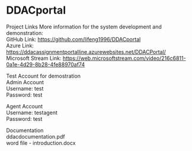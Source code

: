 # DDACportal

Project Links
More information for the system development and demonstration:<br>
GitHub Link: https://github.com/lifeng1996/DDACportal<br>
Azure Link: https://ddacassignmentportalline.azurewebsites.net/DDACPortal/<br>
Microsoft Stream Link: https://web.microsoftstream.com/video/216c6811-0a1e-4d29-8b28-4fe88970af74<br>

Test Account for demostration<br>
Admin Account<br>
Username: test<br>
Password: test<br>

Agent Account<br>
Username: testagent<br>
Password: test<br>

Documentation <br>
ddacdocumentation.pdf <br>
word file - introduction.docx
